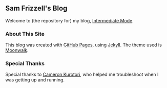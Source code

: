 ## Sam Frizzell's Blog

Welcome to (the repository for) my blog, [Intermediate Mode](https://samfrizzell.github.io/).

### About This Site

This blog was created with [GitHub Pages](https://pages.github.com/), using [Jekyll](https://jekyllrb.com/). The theme used is [Moonwalk](https://github.com/abhinavs/moonwalk). 

### Special Thanks

Special thanks to [Cameron Kurotori](https://github.com/cpkurotori), who helped me troubleshoot when I was getting up and running. 

